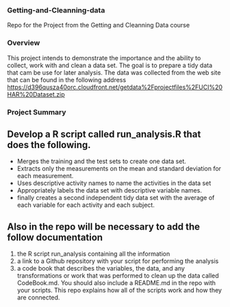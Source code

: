 ### Getting-and-Cleanning-data

 Repo for the Project from the Getting and Cleanning Data course

### Overview

This project intends to demonstrate the importance and the ability to collect, work with and clean a data set. The goal is to prepare a tidy data that cam be use for later analysis. The data was collected from the web site that can be found in the following address https://d396qusza40orc.cloudfront.net/getdata%2Fprojectfiles%2FUCI%20HAR%20Dataset.zip
  
  
### Project Summary

## Develop a R script called run_analysis.R that does the following. 

 - Merges the training and the test sets to create one data set.
 - Extracts only the measurements on the mean and standard deviation for each measurement. 
 - Uses descriptive activity names to name the activities in the data set
 - Appropriately labels the data set with descriptive variable names. 
 - finally creates a second independent tidy data set with the average of each variable for each activity and each subject.

## Also in the repo will be necessary to add the follow documentation
 
1) the R script run_analysis containing all the information 
2) a link to a Github repository with your script for performing the analysis 
3) a code book that describes the variables, the data, and any transformations or work that was performed to clean up the data called CodeBook.md. 
You should also include a README.md in the repo with your scripts. This repo explains how all of the scripts work and how they are connected. 


